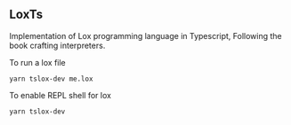 ## LoxTs

Implementation of Lox programming language in Typescript, Following the book crafting interpreters.

To run a lox file 

```
yarn tslox-dev me.lox
```

To enable REPL shell for lox

```
yarn tslox-dev
```
